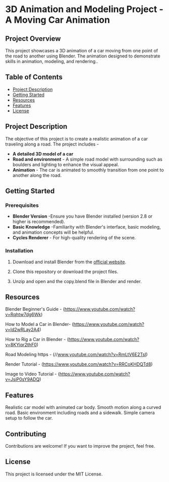 

# 3D Animation and Modeling Project - A Moving Car Animation

## Project Overview

This project showcases a 3D animation of a car moving from one point of the road to another  using Blender. The animation designed to demonstrate skills in animation, modeling, and rendering.. 

## Table of Contents

- [Project Description](#project-description)
- [Getting Started](#getting-started)
- [Resources](#resources)
- [Features](#features)
- [License](#license)

## Project Description

The objective of this project is to create a realistic animation of a car traveling along a road. The project includes -

- **A detailed 3D model of a car**
- **Road and environment** - A simple road model with surrounding such as boulders and lighting to enhance the visual appeal.
- **Animation** - The car is animated to smoothly transition from one point to another along the road.

## Getting Started

### Prerequisites

- **Blender Version** -Ensure you have Blender installed (version 2.8 or higher is recommended).
- **Basic Knowledge** -Familiarity with Blender's interface, basic modeling, and animation concepts will be helpful.
- **Cycles Renderer** - For high-quality rendering of the scene.



### Installation

1. Download and install Blender from the [official website](https://www.blender.org/download/).
   
2. Clone this repository or download the project files.
   
3. Unzip and open and the copy.blend file in Blender and render.

## Resources

Blender Beginner's Guide -     (https://www.youtube.com/watch?v=Rqhtw7dg6Wk)

How to Model a Car in Blender- (https://www.youtube.com/watch?v=ld2wRLay2A4)

How to Rig a Car in Blender -  (https://www.youtube.com/watch?v=8KYiqr2thF0)

Road  Modeling https -         (//www.youtube.com/watch?v=RmLtV6E2TsI)

Render Tutorial    -           (https://www.youtube.com/watch?v=RRCoKHDQTd8)

Image to Video Tutorial -      (https://www.youtube.com/watch?v=JsiP0sY9ADQ)


## Features

Realistic car model with animated car body.
Smooth motion along a curved road.
Basic environment including roads and a sidewalk.
Simple camera setup to follow the car.

## Contributing

Contributions are welcome! If you want to improve the project, feel free. 

## License

This project is licensed under the MIT License.
